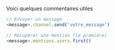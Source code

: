 Voici quelques commentaires utiles 

```js
// Envoyer un message 
<message>.channel.send('votre_message')

// Récupérer une mention (la première)
<message>.mentions.users.first()